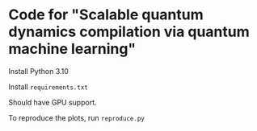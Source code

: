 # Code for "Scalable quantum dynamics compilation via quantum machine learning"

Install Python 3.10

Install `requirements.txt`

Should have GPU support.

To reproduce the plots, run `reproduce.py`